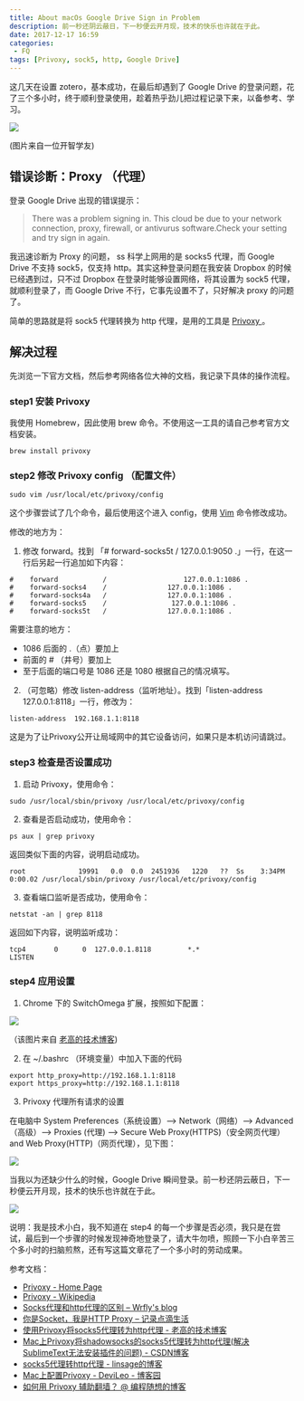 ```yaml
---
title: About macOs Google Drive Sign in Problem
description: 前一秒还阴云蔽日，下一秒便云开月现，技术的快乐也许就在于此。
date: 2017-12-17 16:59
categories: 
 - FQ
tags: [Privoxy, sock5, http, Google Drive]
---
```


这几天在设置 zotero，基本成功，在最后却遇到了 Google Drive 的登录问题，花了三个多小时，终于顺利登录使用，趁着热乎劲儿把过程记录下来，以备参考、学习。

![](http://wx3.sinaimg.cn/large/6a959c93ly1fmjvyv7t9gj20m80euqjm.jpg)

(图片来自一位开智学友)

## 错误诊断：Proxy （代理）

登录 Google Drive 出现的错误提示：

> There was a problem signing in.
    This cloud be due to your network connection, proxy, firewall, or antivurus software.Check your setting and try sign in again.

我迅速诊断为 Proxy 的问题， ss 科学上网用的是 socks5 代理，而 Google Drive 不支持 sock5，仅支持 http。其实这种登录问题在我安装 Dropbox 的时候已经遇到过，只不过 Dropbox 在登录时能够设置网络，将其设置为 sock5 代理，就顺利登录了，而 Google Drive 不行，它事先设置不了，只好解决 proxy 的问题了。

简单的思路就是将 sock5 代理转换为 http 代理，是用的工具是 [Privoxy ](http://www.privoxy.org/)。

## 解决过程

先浏览一下官方文档，然后参考网络各位大神的文档，我记录下具体的操作流程。

### step1 安装 Privoxy

我使用 Homebrew，因此使用 brew 命令。不使用这一工具的请自己参考官方文档安装。

```
brew install privoxy
```

### step2 修改 Privoxy config （配置文件）

```
sudo vim /usr/local/etc/privoxy/config
```

这个步骤尝试了几个命令，最后使用这个进入 config，使用 [Vim](http://pizn.github.io/2012/03/03/vim-commonly-used-command.html) 命令修改成功。

修改的地方为：

1. 修改 forward。找到 「# forward-socks5t   /               127.0.0.1:9050 .」一行，在这一行后另起一行追加如下内容：

```
#    forward           /                   127.0.0.1:1086 .
#    forward-socks4    /               127.0.0.1:1086 .
#    forward-socks4a   /               127.0.0.1:1086 .
#    forward-socks5    /                127.0.0.1:1086 .
#    forward-socks5t   /               127.0.0.1:1086 .
```
需要注意的地方：

* 1086 后面的 .（点）要加上
* 前面的 # （井号）要加上
* 至于后面的端口号是 1086 还是 1080 根据自己的情况填写。

2. （可忽略）修改 listen-address（监听地址）。找到「listen-address  127.0.0.1:8118」一行，修改为：

```
listen-address  192.168.1.1:8118
```
这是为了让Privoxy公开让局域网中的其它设备访问，如果只是本机访问请跳过。

### step3 检查是否设置成功

1. 启动 Privoxy，使用命令：

```
sudo /usr/local/sbin/privoxy /usr/local/etc/privoxy/config
```

2. 查看是否启动成功，使用命令：

```
ps aux | grep privoxy
```
返回类似下面的内容，说明启动成功。

```
root             19991   0.0  0.0  2451936   1220   ??  Ss    3:34PM   0:00.02 /usr/local/sbin/privoxy /usr/local/etc/privoxy/config
```

3. 查看端口监听是否成功，使用命令：

```
netstat -an | grep 8118
```
返回如下内容，说明监听成功：

```
tcp4       0      0  127.0.0.1.8118         *.*                    LISTEN    
```

### step4 应用设置

1. Chrome 下的 SwitchOmega 扩展，按照如下配置：


  ![](https://blog.phpgao.com/usr/uploads/2015/06/3978620669.png)


  （该图片来自 [老高的技术博客](https://blog.phpgao.com/privoxy-shadowsocks.html))

2. 在 ~/.bashrc （环境变量）中加入下面的代码

  ```
  export http_proxy=http://192.168.1.1:8118
  export https_proxy=http://192.168.1.1:8118
  ```

3. Privoxy 代理所有请求的设置

  在电脑中 System Preferences（系统设置）--> Network（网络）--> Advanced（高级）--> Proxies (代理) --> Secure Web Proxy(HTTPS)（安全网页代理）and Web Proxy(HTTP)（网页代理），见下图：

  ![](http://wx3.sinaimg.cn/large/6a959c93ly1fmjy5vuf8nj210m0v0q7t.jpg)

  当我以为还缺少什么的时候，Google Drive 瞬间登录。前一秒还阴云蔽日，下一秒便云开月现，技术的快乐也许就在于此。

  ![](http://wx3.sinaimg.cn/large/6a959c93ly1fmjy61pms0j218011ydpz.jpg)

说明：我是技术小白，我不知道在 step4 的每一个步骤是否必须，我只是在尝试，最后到一个步骤的时候发现神奇地登录了，请大牛勿喷，照顾一下小白辛苦三个多小时的扫脑煎熬，还有写这篇文章花了一个多小时的劳动成果。

参考文档：

* [Privoxy - Home Page](http://www.privoxy.org/)
* [Privoxy - Wikipedia](https://en.wikipedia.org/wiki/Privoxy)
* [Socks代理和http代理的区别 – Wrfly's blog ](https://wrfly.kfd.me/SOCKS%E4%BB%A3%E7%90%86%E5%92%8CHTTP%E4%BB%A3%E7%90%86%E7%9A%84%E5%8C%BA%E5%88%AB/)
* [你是Socket，我是HTTP Proxy – 记录点滴生活](https://davidlovezoe.wordpress.com/2017/01/05/socket-http-proxy/)
* [使用Privoxy将socks5代理转为http代理 - 老高的技术博客](https://blog.phpgao.com/privoxy-shadowsocks.html)
* [Mac上Privoxy将shadowsocks的socks5代理转为http代理(解决SublimeText无法安装插件的问题) - CSDN博客](http://blog.csdn.net/yanzi1225627/article/details/51064306)
* [socks5代理转http代理 - linsage的博客](https://linsage.xyz/2017/06/13/%E6%8A%80%E6%9C%AF/Socks5%E4%BB%A3%E7%90%86%E8%BD%ACHttp%E4%BB%A3%E7%90%86/)
* [Mac上配置Privoxy - DeviLeo - 博客园](http://www.cnblogs.com/DeviLeo/p/6033591.html)
* [如何用 Privoxy 辅助翻墙？ @ 编程随想的博客](https://program-think.blogspot.com/2014/12/gfw-privoxy.html)
